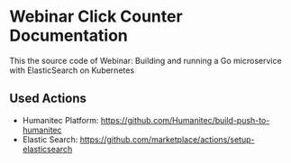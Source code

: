 # Webinar Click Counter Documentation

This the source code of Webinar: Building and running a Go microservice with ElasticSearch on Kubernetes

## Used Actions

* Humanitec Platform: https://github.com/Humanitec/build-push-to-humanitec
* Elastic Search: https://github.com/marketplace/actions/setup-elasticsearch
